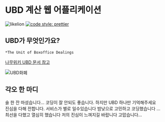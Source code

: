 # UBD 계산 웹 어플리케이션

![likelion](https://img.shields.io/badge/LikeLion-JBNU-orange.svg)
[![code style: prettier](https://img.shields.io/badge/code_style-prettier-ff69b4.svg?style=flat-square)](https://github.com/prettier/prettier)


## UBD가 무엇인가요?

`*The Unit of Boxoffice Dealings`

[나무위키 UBD 문서 참고](https://namu.wiki/w/UBD)

![UBD화폐](https://vignette.wikia.nocookie.net/supernaturalpowers/images/3/32/UBD_%ED%99%94%ED%8F%90.jpg/revision/latest?cb=20190428104335&path-prefix=ko)


## 각오 한 마디

술 한 잔 마셨습니다... 코딩이 잘 안되도 좋습니다. 하지만 UBD 하나만 기억해주세요 진심을 다해 전합니다. 서비스가 별로 일수있습니다 밤낮으로 고민하고 코딩했습니다 ...최선을 다했고 열심히 했습니다 저의 진심이 느껴지길 바랍니다 고맙습니다...
